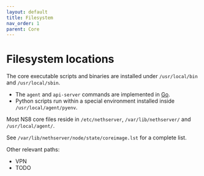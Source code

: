 ```yaml
---
layout: default
title: Filesystem
nav_order: 1
parent: Core
---
```


# Filesystem locations

The core executable scripts and binaries are installed under
`/usr/local/bin` and `/usr/local/sbin`.

* The `agent` and `api-server` commands are implemented in
  [Go](https://golang.org/).
* Python scripts run within a special environment installed inside
  `/usr/local/agent/pyenv`.

Most NS8 core files reside in `/etc/nethserver`,
`/var/lib/nethserver/` and `/usr/local/agent/`. 

See `/var/lib/nethserver/node/state/coreimage.lst` for a complete list.

Other relevant paths:
- VPN 
- TODO

